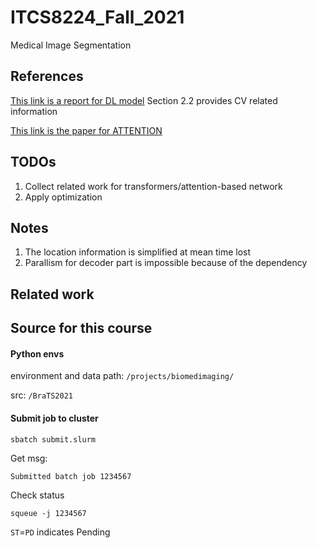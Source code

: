 # ITCS8224_Fall_2021
Medical Image Segmentation

## References
[This link is a report for DL model](https://crfm.stanford.edu/report.html)
Section 2.2 provides CV related information

[This link is the paper for ATTENTION](https://arxiv.org/abs/1706.03762)


## TODOs
1. Collect related work for transformers/attention-based network
2. Apply optimization

## Notes
1. The location information is simplified at mean time lost
2. Parallism for decoder part is impossible because of the dependency

## Related work


## Source for this course

#### Python envs
environment and data path: 
```/projects/biomedimaging/```

src:
```/BraTS2021```

#### Submit job to cluster
```
sbatch submit.slurm
```

Get msg:
```
Submitted batch job 1234567
```

Check status
```
squeue -j 1234567
```

```ST```=```PD``` indicates Pending
